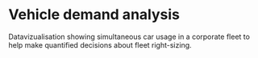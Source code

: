 # Vehicle demand analysis

Datavizualisation showing simultaneous car usage in a corporate fleet to help make quantified decisions about fleet right-sizing.
